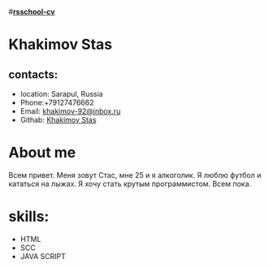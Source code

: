 #__[rsschool-cv](https://github.com/CTAHuClAB/rsschool-cv/)__
# __Khakimov Stas__

## __contacts:__
- location: Sarapul, Russia
- Phone:+79127476662
- Email: khakimov-92@inbox.ru
- Githab: [Khakimov Stas](https://github.com/CTAHuClAB) 

# __About me__
Всем привет. Меня зовут Стас, мне 25 и я алкоголик. Я люблю футбол и кататься на лыжах. Я хочу стать крутым программистом. Всем пока.

# __skills:__
- HTML
- SCC
- JAVA SCRIPT
